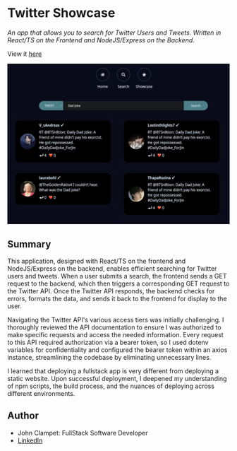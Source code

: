 # Twitter Showcase

*An app that allows you to search for Twitter Users and Tweets. 
Written in React/TS on the Frontend and NodeJS/Express on the Backend.*

View it [here](https://twitter-showcase-1bin.onrender.com/home)

[![preview](app-preview.png)](https://twitter-showcase-1bin.onrender.com/home)


## Summary

This application, designed with React/TS on the frontend and NodeJS/Express on the backend, enables efficient searching for Twitter users and tweets. When a user submits a search, the frontend sends a GET request to the backend, which then triggers a corresponding GET request to the Twitter API. Once the Twitter API responds, the backend checks for errors, formats the data, and sends it back to the frontend for display to the user.

Navigating the Twitter API's various access tiers was initially challenging. I thoroughly reviewed the API documentation to ensure I was authorized to make specific requests and access the needed information. Every request to this API required authorization via a bearer token, so I used dotenv variables for confidentiality and configured the bearer token within an axios instance, streamlining the codebase by eliminating unnecessary lines.

I learned that deploying a fullstack app is very different from deploying a static website. Upon successful deployment, I deepened my understanding of npm scripts, the build process, and the nuances of deploying across different environments.

## Author
- John Clampet: FullStack Software Developer
- [LinkedIn](https://www.linkedin.com/in/john-clampet-264007122/)
